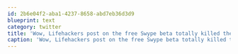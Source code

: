 ```yaml
---
id: 2b6e04f2-aba1-4237-8658-abd7eb36d3d9
blueprint: text
category: twitter
title: 'Wow, Lifehackers post on the free Swype beta totally killed their site.'
caption: 'Wow, Lifehackers post on the free Swype beta totally killed their site.'
---
```


